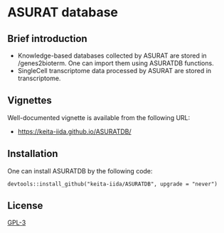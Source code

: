 # ASURAT database
## Brief introduction
* Knowledge-based databases collected by ASURAT are stored in /genes2bioterm.
  One can import them using ASURATDB functions.
* SingleCell transcriptome data processed by ASURAT are stored in transcriptome.

## Vignettes
Well-documented vignette is available from the following URL:

* https://keita-iida.github.io/ASURATDB/

## Installation
One can install ASURATDB by the following code:

```{r}
devtools::install_github("keita-iida/ASURATDB", upgrade = "never")
```

## License
[GPL-3](https://github.com/keita-iida/ASURATDB/blob/main/LICENSE)


